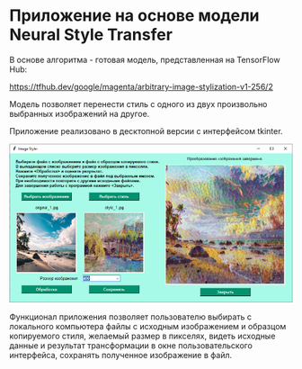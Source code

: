 # Приложение на основе модели Neural Style Transfer

В основе алгоритма - готовая модель, представленная на TensorFlow Hub:

https://tfhub.dev/google/magenta/arbitrary-image-stylization-v1-256/2

Модель позволяет перенести стиль с одного из двух произвольно выбранных изображений на другое.

Приложение реализовано в десктопной версии с интерфейсом tkinter.

![desktop_app_window.png](desktop_app_window.png)

Функционал приложения позволяет пользователю выбирать с локального компьютера файлы с исходным изображением и образцом копируемого стиля, желаемый размер в пикселях, видеть исходные данные и результат трансформации в окне пользовательского интерфейса, сохранять полученное изображение в файл.

